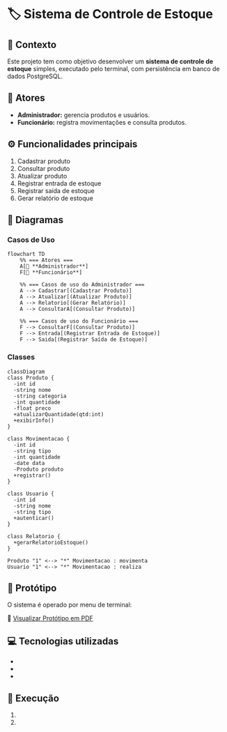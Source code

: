 # 🏷️ Sistema de Controle de Estoque

## 📘 Contexto
Este projeto tem como objetivo desenvolver um **sistema de controle de estoque** simples, executado pelo terminal, com persistência em banco de dados PostgreSQL.

## 👥 Atores
- **Administrador:** gerencia produtos e usuários.
- **Funcionário:** registra movimentações e consulta produtos.

## ⚙️ Funcionalidades principais
1. Cadastrar produto  
2. Consultar produto  
3. Atualizar produto  
4. Registrar entrada de estoque  
5. Registrar saída de estoque  
6. Gerar relatório de estoque  

## 🧩 Diagramas
### Casos de Uso
```mermaid
flowchart TD
    %% === Atores ===
    A[👤 **Administrador**]
    F[👤 **Funcionário**]

    %% === Casos de uso do Administrador ===
    A --> Cadastrar[(Cadastrar Produto)]
    A --> Atualizar[(Atualizar Produto)]
    A --> Relatorio[(Gerar Relatório)]
    A --> ConsultarA[(Consultar Produto)]

    %% === Casos de uso do Funcionário ===
    F --> ConsultarF[(Consultar Produto)]
    F --> Entrada[(Registrar Entrada de Estoque)]
    F --> Saida[(Registrar Saída de Estoque)]
```

### Classes
```mermaid
classDiagram
class Produto {
  -int id
  -string nome
  -string categoria
  -int quantidade
  -float preco
  +atualizarQuantidade(qtd:int)
  +exibirInfo()
}

class Movimentacao {
  -int id
  -string tipo
  -int quantidade
  -date data
  -Produto produto
  +registrar()
}

class Usuario {
  -int id
  -string nome
  -string tipo
  +autenticar()
}

class Relatorio {
  +gerarRelatorioEstoque()
}

Produto "1" <--> "*" Movimentacao : movimenta
Usuario "1" <--> "*" Movimentacao : realiza
```

## 🧱 Protótipo
O sistema é operado por menu de terminal:

📄 [Visualizar Protótipo em PDF](./desing/Prototipo.pdf)



## 💻 Tecnologias utilizadas
- 
-   
-  

## 🚀 Execução
1. 
2. 
